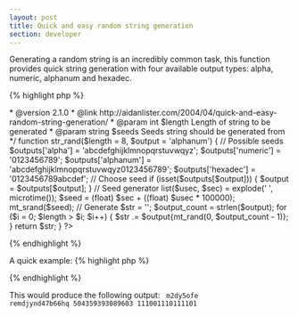 ```yaml
---
layout: post
title: Quick and easy random string generation
section: developer
---
```

Generating a random string is an incredibly common task, this function provides quick string generation with four available output types: alpha, numeric, alphanum and hexadec.

{% highlight php %}
<?php
/**
 * Generate and return a random string
 *
 * The default string returned is 8 alphanumeric characters.
 *
 * The type of string returned can be changed with the output parameter.
 * Four types are available: alpha, numeric, alphanum and hexadec. 
 *
 * If the output parameter does not match one of the above, then the string
 * supplied is used.
 *
 * @author      Aidan Lister <aidan@php.net>
 * @version     2.1.0
 * @link        http://aidanlister.com/2004/04/quick-and-easy-random-string-generation/
 * @param       int     $length  Length of string to be generated
 * @param       string  $seeds   Seeds string should be generated from
 */
function str_rand($length = 8, $output = 'alphanum')
{
    // Possible seeds
    $outputs['alpha']    = 'abcdefghijklmnopqrstuvwqyz';
    $outputs['numeric']  = '0123456789';
    $outputs['alphanum'] = 'abcdefghijklmnopqrstuvwqyz0123456789';
    $outputs['hexadec']  = '0123456789abcdef';
 
    // Choose seed
    if (isset($outputs[$output])) {
        $output = $outputs[$output];
    }
 
    // Seed generator
    list($usec, $sec) = explode(' ', microtime());
    $seed = (float) $sec + ((float) $usec * 100000);
    mt_srand($seed);
 
    // Generate
    $str = '';
    $output_count = strlen($output);
    for ($i = 0; $length > $i; $i++) {
        $str .= $output{mt_rand(0, $output_count - 1)};
    }
 
    return $str;
}
?>
{% endhighlight %}

A quick example:
{% highlight php %}
<?php
// Simple
echo str_rand();
 
// Longer
echo str_rand(15);
 
// Really big number
echo str_rand(15, 'numeric');
 
// Custom seeds
echo str_rand(15, '01');
?>
{% endhighlight %}

This would produce the following output:
<code>
m2dy5ofe
remdjynd47b66hq
504359393089603
111001110111101
</code>